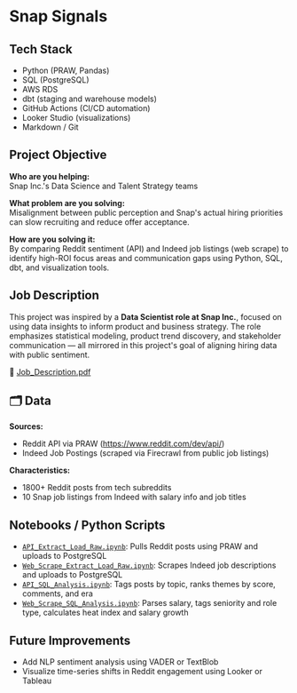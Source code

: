 # Snap Signals

## Tech Stack

- Python (PRAW, Pandas)
- SQL (PostgreSQL)
- AWS RDS
- dbt (staging and warehouse models)
- GitHub Actions (CI/CD automation)
- Looker Studio (visualizations)
- Markdown / Git

## Project Objective

**Who are you helping:**  
Snap Inc.'s Data Science and Talent Strategy teams

**What problem are you solving:**  
Misalignment between public perception and Snap's actual hiring priorities can slow recruiting and reduce offer acceptance.

**How are you solving it:**  
By comparing Reddit sentiment (API) and Indeed job listings (web scrape) to identify high-ROI focus areas and communication gaps using Python, SQL, dbt, and visualization tools.

## Job Description

This project was inspired by a **Data Scientist role at Snap Inc.**, focused on using data insights to inform product and business strategy. The role emphasizes statistical modeling, product trend discovery, and stakeholder communication — all mirrored in this project's goal of aligning hiring data with public sentiment.

🔗 [Job_Description.pdf](./proposal/Job_Description.pdf)

## 🗂️ Data

**Sources:**
- Reddit API via PRAW (https://www.reddit.com/dev/api/)
- Indeed Job Postings (scraped via Firecrawl from public job listings)

**Characteristics:**
- 1800+ Reddit posts from tech subreddits
- 10 Snap job listings from Indeed with salary info and job titles

## Notebooks / Python Scripts

- [`API_Extract_Load_Raw.ipynb`](./notebooks/API_Extract_Load_Raw.ipynb): Pulls Reddit posts using PRAW and uploads to PostgreSQL  
- [`Web_Scrape_Extract_Load_Raw.ipynb`](./notebooks/Web_Scrape_Extract_Load_Raw.ipynb): Scrapes Indeed job descriptions and uploads to PostgreSQL  
- [`API_SQL_Analysis.ipynb`](./notebooks/API_SQL_Analysis.ipynb): Tags posts by topic, ranks themes by score, comments, and era  
- [`Web_Scrape_SQL_Analysis.ipynb`](./notebooks/Web_Scrape_SQL_Analysis.ipynb): Parses salary, tags seniority and role type, calculates heat index and salary growth

## Future Improvements

- Add NLP sentiment analysis using VADER or TextBlob  
- Visualize time-series shifts in Reddit engagement using Looker or Tableau  


